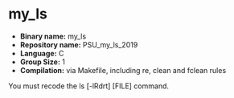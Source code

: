# my_ls

- **Binary name:** my_ls
- **Repository name:** PSU_my_ls_2019
- **Language:** C
- **Group Size:** 1
- **Compilation:** via Makefile, including re, clean and fclean rules


You must recode the ls [-lRdrt] [FILE] command.
